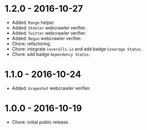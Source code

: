 # 1.2.0 - 2016-10-27

- Added: `Range` helper.
- Added: `Steeler` webcrawler verifier.
- Added: `Twitter` webcrawler verifier.
- Added: `Begun` webcrawler verifier.
- Chore: refactoring.
- Chore: integrate `coveralls.io` and add badge `Coverage Status`.
- Chore: add badge `Dependency Status`.

# 1.1.0 - 2016-10-24

- Added: `Grapeshot` webcrawler verifier.

# 1.0.0 - 2016-10-19
 
- Chore: initial public release.
